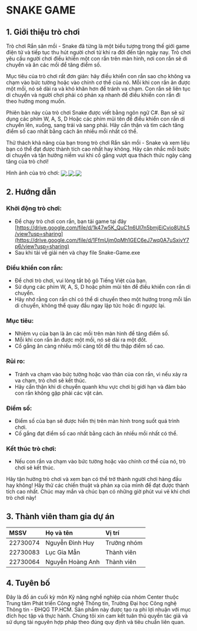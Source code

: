 # SNAKE GAME


## 1. Giới thiệu trò chơi
Trò chơi Rắn săn mồi - Snake đã từng là một biểu tượng trong thế giới game điện tử và tiếp tục thu hút người chơi từ khi ra đời đến tận ngày nay. Trò chơi yêu cầu người chơi điều khiển một con rắn trên màn hình, nơi con rắn sẽ di chuyển và ăn các mồi để tăng điểm số.

Mục tiêu của trò chơi rất đơn giản: hãy điều khiển con rắn sao cho không va chạm vào bức tường hoặc vào chính cơ thể của nó. Mỗi khi con rắn ăn được một mồi, nó sẽ dài ra và khó khăn hơn để tránh va chạm. Con rắn sẽ liên tục di chuyển và người chơi phải có phản xạ nhanh để điều khiển con rắn đi theo hướng mong muốn.

Phiên bản này của trò chơi Snake được viết bằng ngôn ngữ C#. Bạn sẽ sử dụng các phím W, A, S, D Hoặc các phím mũi tên để điều khiển con rắn di chuyển lên, xuống, sang trái và sang phải. Hãy cẩn thận và tìm cách tăng điểm số cao nhất bằng cách ăn nhiều mồi nhất có thể.

Thử thách khả năng của bạn trong trò chơi Rắn săn mồi - Snake và xem liệu bạn có thể đạt được thành tích cao nhất hay không. Hãy cân nhắc mỗi bước di chuyển và tận hưởng niềm vui khi cố gắng vượt qua thách thức ngày càng tăng của trò chơi!

Hình ảnh của trò chơi:
<a href="">
  <img align="center" src="https://i.imgur.com/X4srslX.png" />
</a>
<a href="">
  <img align="center" src="https://i.imgur.com/uEaooXo.png" />
</a>
<a href="">
  <img align="center" src="https://i.imgur.com/imhZfJn.png" />
</a>
## 2. Hướng dẫn
### Khởi động trò chơi:

- Để chạy trò chơi con rắn, bạn tải game tại đây [https://drive.google.com/file/d/1k47w5K_QuC1n6UI7n5bmjEiCvio8UhL5/view?usp=sharing](https://drive.google.com/file/d/1FfmUjm0pMh1GEC6eJ7wq0A7uSxivY7p6/view?usp=sharing)
- Sau khi tải về giải nén và chạy file Snake-Game.exe
### Điều khiển con rắn:

- Để chơi trò chơi, vui lòng tắt bộ gõ Tiếng Việt của bạn.
- Sử dụng các phím W, A, S, D hoặc phím mũi tên để điều khiển con rắn di chuyển.
- Hãy nhớ rằng con rắn chỉ có thể di chuyển theo một hướng trong mỗi lần di chuyển, không thể quay đầu ngay lập tức hoặc đi ngược lại.
### Mục tiêu:

- Nhiệm vụ của bạn là ăn các mồi trên màn hình để tăng điểm số.
- Mỗi khi con rắn ăn được một mồi, nó sẽ dài ra một đốt.
- Cố gắng ăn càng nhiều mồi càng tốt để thu thập điểm số cao.
### Rủi ro:

- Tránh va chạm vào bức tường hoặc vào thân của con rắn, vì nếu xảy ra va chạm, trò chơi sẽ kết thúc.
- Hãy cẩn thận khi di chuyển quanh khu vực chơi bị giới hạn và đảm bảo con rắn không gặp phải các vật cản.
### Điểm số:

- Điểm số của bạn sẽ được hiển thị trên màn hình trong suốt quá trình chơi.
- Cố gắng đạt điểm số cao nhất bằng cách ăn nhiều mồi nhất có thể.
### Kết thúc trò chơi:

- Nếu con rắn va chạm vào bức tường hoặc vào chính cơ thể của nó, trò chơi sẽ kết thúc.
  
Hãy tận hưởng trò chơi và xem bạn có thể trở thành người chơi hàng đầu hay không! Hãy thử các chiến thuật và phản xạ của mình để đạt được thành tích cao nhất. Chúc may mắn và chúc bạn có những giờ phút vui vẻ khi chơi trò chơi này!

## 3. Thành viên tham gia dự án
| MSSV   | Họ và tên               | Vị trí      |
| :------| :-----------------------| :------     |
|22730074| Nguyễn Đình Huy           | Trưởng nhóm |
|22730083| Lục Gia Mẫn | Thành viên  |
|22730064| Nguyễn Hoàng Anh           | Thành viên  |
## 4. Tuyên bố
Đây là đồ án cuối kỳ môn Kỹ năng nghề nghiệp của nhóm Center thuộc Trung tâm Phát triển Công nghệ Thông tin, Trường Đại học Công nghệ Thông tin - ĐHQG TP.HCM. Sản phẩm này được tạo ra phi lợi nhuận với mục đích học tập và thực hành. Chúng tôi xin cam kết tuân thủ quyền tác giả và sử dụng tài nguyên hợp pháp theo đúng quy định và tiêu chuẩn liên quan.
